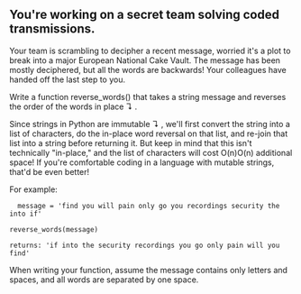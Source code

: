 ## You're working on a secret team solving coded transmissions.

Your team is scrambling to decipher a recent message, worried it's a plot to break into a major European National Cake Vault. The message has been mostly deciphered, but all the words are backwards! Your colleagues have handed off the last step to you.

Write a function reverse_words() that takes a string message and reverses the order of the words in place ↴ .

Since strings in Python are immutable ↴ , we'll first convert the string into a list of characters, do the in-place word reversal on that list, and re-join that list into a string before returning it. But keep in mind that this isn't technically "in-place," and the list of characters will cost O(n)O(n) additional space! If you're comfortable coding in a language with mutable strings, that'd be even better!

For example:

```
  message = 'find you will pain only go you recordings security the into if'

reverse_words(message)

returns: 'if into the security recordings you go only pain will you find'

```

When writing your function, assume the message contains only letters and spaces, and all words are separated by one space.
